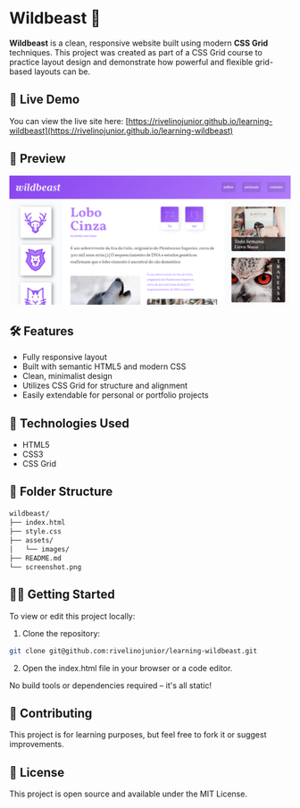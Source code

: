 # Wildbeast 🐾

**Wildbeast** is a clean, responsive website built using modern **CSS Grid** techniques. This project was created as part of a CSS Grid course to practice layout design and demonstrate how powerful and flexible grid-based layouts can be.

## 🚀 Live Demo

You can view the live site here: [https://rivelinojunior.github.io/learning-wildbeast](https://rivelinojunior.github.io/learning-wildbeast)

## 📸 Preview

![Wildbeast Screenshot](screenshot.png)

## 🛠️ Features

- Fully responsive layout
- Built with semantic HTML5 and modern CSS
- Clean, minimalist design
- Utilizes CSS Grid for structure and alignment
- Easily extendable for personal or portfolio projects

## 🧰 Technologies Used

- HTML5
- CSS3
- CSS Grid

## 📁 Folder Structure

```plaintext
wildbeast/
├── index.html
├── style.css
├── assets/
│   └── images/
├── README.md
└── screenshot.png
```

## 🧑‍💻 Getting Started
To view or edit this project locally:

1. Clone the repository:

```bash
git clone git@github.com:rivelinojunior/learning-wildbeast.git
```
2. Open the index.html file in your browser or a code editor.

No build tools or dependencies required – it's all static!

## 🤝 Contributing
This project is for learning purposes, but feel free to fork it or suggest improvements.

## 📄 License
This project is open source and available under the MIT License.